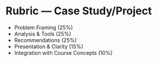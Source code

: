 # Rubric — Case Study/Project
- Problem Framing (25%)
- Analysis & Tools (25%)
- Recommendations (25%)
- Presentation & Clarity (15%)
- Integration with Course Concepts (10%)
